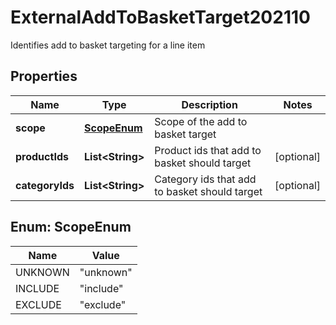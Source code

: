 

# ExternalAddToBasketTarget202110

Identifies add to basket targeting for a line item

## Properties

Name | Type | Description | Notes
------------ | ------------- | ------------- | -------------
**scope** | [**ScopeEnum**](#ScopeEnum) | Scope of the add to basket target | 
**productIds** | **List&lt;String&gt;** | Product ids that add to basket should target |  [optional]
**categoryIds** | **List&lt;String&gt;** | Category ids that add to basket should target |  [optional]



## Enum: ScopeEnum

Name | Value
---- | -----
UNKNOWN | &quot;unknown&quot;
INCLUDE | &quot;include&quot;
EXCLUDE | &quot;exclude&quot;



